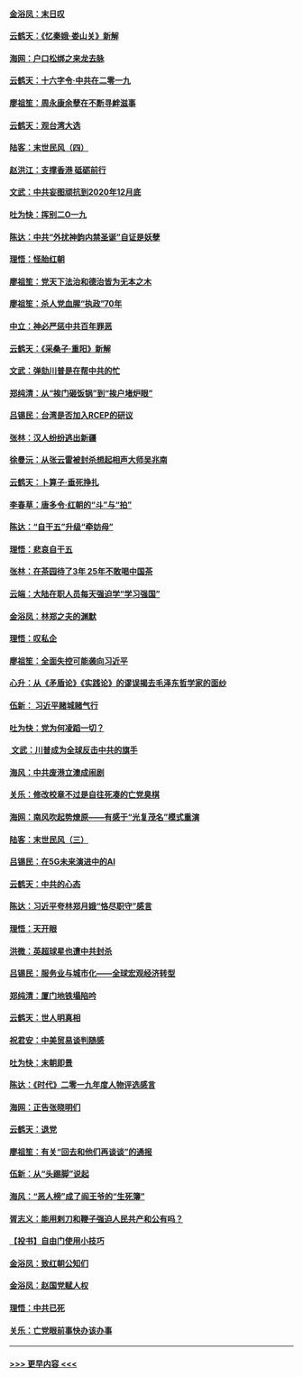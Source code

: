 #### [金浴凤：末日叹](../pages/nsc993/n11752359.md?t=12291801) 
#### [云鹤天：《忆秦娥‧娄山关》新解](../pages/nsc993/n11752348.md?t=12291801) 
#### [海网：户口松绑之来龙去脉](../pages/nsc993/n11752328.md?t=12291801) 
#### [云鹤天：十六字令‧中共在二零一九](../pages/nsc993/n11752305.md?t=12291801) 
#### [廖祖笙：周永康余孽在不断寻衅滋事](../pages/nsc993/n11751013.md?t=12291801) 
#### [云鹤天：观台湾大选](../pages/nsc993/n11751007.md?t=12291801) 
#### [陆客：末世民风（四）](../pages/nsc993/n11749203.md?t=12291801) 
#### [赵洪江：支撑香港 砥砺前行](../pages/nsc993/n11748482.md?t=12291801) 
#### [文武：中共妄图顽抗到2020年12月底](../pages/nsc993/n11748446.md?t=12291801) 
#### [吐为快：挥别二O一九](../pages/nsc993/n11748411.md?t=12291801) 
#### [陈达：中共“外扰神韵内禁圣诞”自证是妖孽](../pages/nsc993/n11748226.md?t=12291801) 
#### [理悟：怪胎红朝](../pages/nsc993/n11748206.md?t=12291801) 
#### [廖祖笙：党天下法治和德治皆为无本之木](../pages/nsc993/n11748135.md?t=12291801) 
#### [廖祖笙：杀人党血腥“执政”70年](../pages/nsc993/n11745144.md?t=12291801) 
#### [中立：神必严惩中共百年罪恶](../pages/nsc993/n11744970.md?t=12291801) 
#### [云鹤天：《采桑子‧重阳》新解](../pages/nsc993/n11744948.md?t=12291801) 
#### [文武：弹劾川普是在帮中共的忙](../pages/nsc993/n11744758.md?t=12291801) 
#### [郑纯清：从“挨门砸饭锅”到“挨户堵炉眼”](../pages/nsc993/n11744745.md?t=12291801) 
#### [吕锡民：台湾是否加入RCEP的研议](../pages/nsc993/n11744701.md?t=12291801) 
#### [张林：汉人纷纷逃出新疆](../pages/nsc993/n11743530.md?t=12291801) 
#### [徐曼沅：从张云雷被封杀想起相声大师吴兆南](../pages/nsc993/n11741816.md?t=12291801) 
#### [云鹤天：卜算子‧垂死挣扎](../pages/nsc993/n11739956.md?t=12291801) 
#### [李春草：唐多令‧红朝的“斗”与“拍”](../pages/nsc993/n11739830.md?t=12291801) 
#### [陈达：“自干五”升级“牵妨母”](../pages/nsc993/n11739724.md?t=12291801) 
#### [理悟：悲哀自干五](../pages/nsc993/n11739547.md?t=12291801) 
#### [张林：在茶园待了3年 25年不敢喝中国茶](../pages/nsc993/n11739240.md?t=12291801) 
#### [云端：大陆在职人员每天强迫学“学习强国”](../pages/nsc993/n11738735.md?t=12291801) 
#### [金浴凤：林郑之夫的渊默](../pages/nsc993/n11737735.md?t=12291801) 
#### [理悟：叹私企](../pages/nsc993/n11737715.md?t=12291801) 
#### [廖祖笙：全面失控可能袭向习近平](../pages/nsc993/n11737704.md?t=12291801) 
#### [心升：从《矛盾论》《实践论》的谬误揭去毛泽东哲学家的面纱](../pages/nsc993/n11736962.md?t=12291801) 
#### [伍新： 习近平赌城赌气行](../pages/nsc993/n11736929.md?t=12291801) 
#### [吐为快：党为何凌蹈一切？](../pages/nsc993/n11736915.md?t=12291801) 
#### [ 文武：川普成为全球反击中共的旗手](../pages/nsc993/n11736882.md?t=12291801) 
#### [海风：中共废港立澳成闹剧](../pages/nsc993/n11735857.md?t=12291801) 
#### [关乐：修改校章不过是自往死凑的亡党臭棋](../pages/nsc993/n11735097.md?t=12291801) 
#### [海网：南风吹起势燎原——有感于“光复茂名”模式重演](../pages/nsc993/n11732308.md?t=12291801) 
#### [陆客：末世民风（三）](../pages/nsc993/n11732211.md?t=12291801) 
#### [吕锡民：在5G未来演进中的AI](../pages/nsc993/n11730010.md?t=12291801) 
#### [云鹤天：中共的心态](../pages/nsc993/n11729906.md?t=12291801) 
#### [陈达：习近平夸林郑月娥“恪尽职守”感言](../pages/nsc993/n11729881.md?t=12291801) 
#### [理悟：天开眼](../pages/nsc993/n11729699.md?t=12291801) 
#### [洪微：英超球星也遭中共封杀](../pages/nsc993/n11727243.md?t=12291801) 
#### [吕锡民：服务业与城市化——全球宏观经济转型](../pages/nsc993/n11725845.md?t=12291801) 
#### [郑纯清：厦门地铁塌陷吟](../pages/nsc993/n11725813.md?t=12291801) 
#### [云鹤天：世人明真相](../pages/nsc993/n11725621.md?t=12291801) 
#### [祝君安：中美贸易谈判随感](../pages/nsc993/n11725609.md?t=12291801) 
#### [吐为快：末朝即景](../pages/nsc993/n11723365.md?t=12291801) 
#### [陈达：《时代》二零一九年度人物评选感言](../pages/nsc993/n11723337.md?t=12291801) 
#### [海网：正告张晓明们](../pages/nsc993/n11723228.md?t=12291801) 
#### [云鹤天：退党](../pages/nsc993/n11723056.md?t=12291801) 
#### [廖祖笙：有关“回去和他们再谈谈”的通报](../pages/nsc993/n11722442.md?t=12291801) 
#### [伍新：从“头踢脚”说起](../pages/nsc993/n11722429.md?t=12291801) 
#### [海风：“恶人榜”成了阎王爷的“生死簿”](../pages/nsc993/n11722272.md?t=12291801) 
#### [胥志义：能用剌刀和鞭子强迫人民共产和公有吗？](../pages/nsc993/n11720569.md?t=12291801) 
#### [【投书】自由门使用小技巧](../pages/nsc993/n11720180.md?t=12291801) 
#### [金浴凤：致红朝公知们](../pages/nsc993/n11720563.md?t=12291801) 
#### [金浴凤：赵国党赋人权](../pages/nsc993/n11720533.md?t=12291801) 
#### [理悟：中共已死](../pages/nsc993/n11720233.md?t=12291801) 
#### [关乐：亡党眼前事快办该办事](../pages/nsc993/n11719160.md?t=12291801) 

----
#### [ >>> 更早内容 <<< ](../indexes/nsc993-earlier.md)
